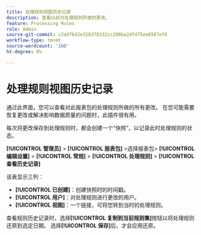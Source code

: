 ```yaml
---
title: 处理规则视图历史记录
description: 查看以前对处理规则所做的更改。
feature: Processing Rules
role: Admin
source-git-commit: c2adf6d2e328378332cc290ba2dfd75ee6587ef6
workflow-type: tm+mt
source-wordcount: '160'
ht-degree: 0%

---
```


# 处理规则视图历史记录

通过此界面，您可以查看对此报表包的处理规则所做的所有更改。 在您可能需要恢复更改或解决影响数据质量的问题时，此插件很有用。

每次将更改保存到处理规则时，都会创建一个“快照”，以记录此时处理规则的状态。

**[!UICONTROL 管理员]** > **[!UICONTROL 报表包]** >选择报表包> **[!UICONTROL 编辑设置]** > **[!UICONTROL 常规]** > **[!UICONTROL 处理规则]** > **[!UICONTROL 查看历史记录]**

该表显示三列：

* **[!UICONTROL 已创建]**：创建快照时的时间戳。
* **[!UICONTROL 用户]**：对处理规则进行更改的用户。
* **[!UICONTROL 视图]**：一个链接，可将您转到当时的处理规则。

查看规则历史记录时，选择&#x200B;**[!UICONTROL 复制到当前规则集]**&#x200B;按钮以将处理规则还原到选定日期。 选择&#x200B;**[!UICONTROL 保存]**&#x200B;后，才会应用还原。
